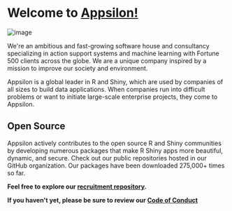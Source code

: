 # Welcome to [Appsilon!](https://appsilon.com) 
 ![image](https://uploads-ssl.webflow.com/646b5ba4b9e3c779d4c36534/652f80120bb4d9041f471177_Banner_What_Mark.jpg)

We're an ambitious and fast-growing software house and consultancy specializing in action support systems and machine learning with Fortune 500 clients across the globe. We are a unique company inspired by a mission to improve our society and environment. 

Appsilon is a global leader in R and Shiny, which are used by companies of all sizes to build data applications. When companies run into difficult problems or want to initiate large-scale enterprise projects, they come to Appsilon.

## Open Source

Appsilon actively contributes to the open source R and Shiny communities by developing numerous packages that make R Shiny apps more beautiful, dynamic, and secure. Check out our public repositories hosted in our GitHub organization.
Our packages have been downloaded 275,000+ times so far.

**Feel free to explore our [recruitment repository](https://github.com/Appsilon/recruitment).**

**If you haven't yet, please be sure to review our [Code of Conduct](https://appsilon.com/code-of-conduct)**

